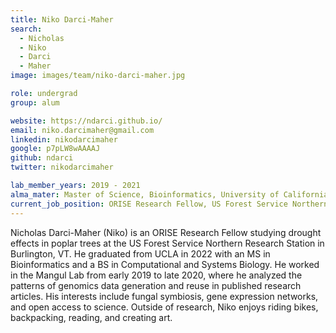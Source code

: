 ```yaml
---
title: Niko Darci-Maher
search:
  - Nicholas
  - Niko
  - Darci
  - Maher
image: images/team/niko-darci-maher.jpg

role: undergrad
group: alum

website: https://ndarci.github.io/
email: niko.darcimaher@gmail.com 
linkedin: nikodarcimaher
google: p7pLW8wAAAAJ
github: ndarci
twitter: nikodarcimaher

lab_member_years: 2019 - 2021
alma_mater: Master of Science, Bioinformatics, University of California, Los Angeles
current_job_position: ORISE Research Fellow, US Forest Service Northern Research Station
---
```


Nicholas Darci-Maher (Niko) is an ORISE Research Fellow studying drought effects in poplar trees at the US Forest Service Northern Research Station in Burlington, VT. He graduated from UCLA in 2022 with an MS in Bioinformatics and a BS in Computational and Systems Biology. He worked in the Mangul Lab from early 2019 to late 2020, where he analyzed the patterns of genomics data generation and reuse in published research articles. His interests include fungal symbiosis, gene expression networks, and open access to science. Outside of research, Niko enjoys riding bikes, backpacking, reading, and creating art.


